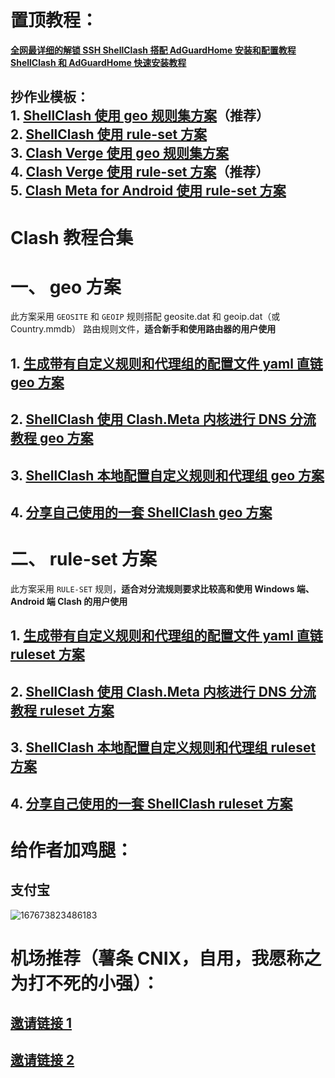 # 置顶教程：
**[全网最详细的解锁 SSH ShellClash 搭配 AdGuardHome 安装和配置教程](https://github.com/DustinWin/clash-tutorials/blob/main/%E6%95%99%E7%A8%8B%E5%90%88%E9%9B%86/%E5%85%A8%E7%BD%91%E6%9C%80%E8%AF%A6%E7%BB%86%E7%9A%84%E8%A7%A3%E9%94%81%20SSH%20ShellClash%20%E6%90%AD%E9%85%8D%20AdGuardHome%20%E5%AE%89%E8%A3%85%E5%92%8C%E9%85%8D%E7%BD%AE%E6%95%99%E7%A8%8B.md)**  
**[ShellClash 和 AdGuardHome 快速安装教程](https://github.com/DustinWin/clash-tutorials/blob/main/%E6%95%99%E7%A8%8B%E5%90%88%E9%9B%86/ShellClash%20%E5%92%8C%20AdGuardHome%20%E5%BF%AB%E9%80%9F%E5%AE%89%E8%A3%85%E6%95%99%E7%A8%8B.md)**  
  
**抄作业模板：**  
**1. [ShellClash 使用 geo 规则集方案](https://github.com/DustinWin/clash-tutorials/blob/main/%E6%95%99%E7%A8%8B%E5%90%88%E9%9B%86/%E6%8A%84%E4%BD%9C%E4%B8%9A%E6%A8%A1%E6%9D%BF/ShellClash%20%E4%BD%BF%E7%94%A8%20geo%20%E8%A7%84%E5%88%99%E9%9B%86%E6%96%B9%E6%A1%88.md)（推荐）**  
**2. [ShellClash 使用 rule-set 方案](https://github.com/DustinWin/clash-tutorials/blob/main/%E6%95%99%E7%A8%8B%E5%90%88%E9%9B%86/%E6%8A%84%E4%BD%9C%E4%B8%9A%E6%A8%A1%E6%9D%BF/ShellClash%20%E4%BD%BF%E7%94%A8%20rule-set%20%E6%96%B9%E6%A1%88.md)**  
**3. [Clash Verge 使用 geo 规则集方案](https://github.com/DustinWin/clash-tutorials/blob/main/%E6%95%99%E7%A8%8B%E5%90%88%E9%9B%86/%E6%8A%84%E4%BD%9C%E4%B8%9A%E6%A8%A1%E6%9D%BF/Clash%20Verge%20%E4%BD%BF%E7%94%A8%20geo%20%E8%A7%84%E5%88%99%E9%9B%86%E6%96%B9%E6%A1%88.md)**  
**4. [Clash Verge 使用 rule-set 方案](https://github.com/DustinWin/clash-tutorials/blob/main/%E6%95%99%E7%A8%8B%E5%90%88%E9%9B%86/%E6%8A%84%E4%BD%9C%E4%B8%9A%E6%A8%A1%E6%9D%BF/Clash%20Verge%20%E4%BD%BF%E7%94%A8%20rule-set%20%E6%96%B9%E6%A1%88.md)（推荐）**  
**5. [Clash Meta for Android 使用 rule-set 方案](https://github.com/DustinWin/clash-tutorials/blob/main/%E6%95%99%E7%A8%8B%E5%90%88%E9%9B%86/%E6%8A%84%E4%BD%9C%E4%B8%9A%E6%A8%A1%E6%9D%BF/Clash%20Meta%20for%20Android%20%E4%BD%BF%E7%94%A8%20rule-set%20%E6%96%B9%E6%A1%88.md)**
---
# Clash 教程合集
# 一、 geo 方案
此方案采用 `GEOSITE` 和 `GEOIP` 规则搭配 geosite.dat 和 geoip.dat（或 Country.mmdb） 路由规则文件，**适合新手和使用路由器的用户使用**
## 1. [生成带有自定义规则和代理组的配置文件 yaml 直链 geo 方案](https://github.com/DustinWin/clash-tutorials/blob/main/%E6%95%99%E7%A8%8B%E5%90%88%E9%9B%86/%E7%94%9F%E6%88%90%E5%B8%A6%E6%9C%89%E8%87%AA%E5%AE%9A%E4%B9%89%E8%A7%84%E5%88%99%E5%92%8C%E4%BB%A3%E7%90%86%E7%BB%84%E7%9A%84%E9%85%8D%E7%BD%AE%E6%96%87%E4%BB%B6%20yaml%20%E7%9B%B4%E9%93%BE%20geo%20%E6%96%B9%E6%A1%88.md)
## 2. [ShellClash 使用 Clash.Meta 内核进行 DNS 分流教程 geo 方案](https://github.com/DustinWin/clash-tutorials/blob/main/%E6%95%99%E7%A8%8B%E5%90%88%E9%9B%86/ShellClash%20%E4%BD%BF%E7%94%A8%20Clash.Meta%20%E5%86%85%E6%A0%B8%E8%BF%9B%E8%A1%8C%20DNS%20%E5%88%86%E6%B5%81%E6%95%99%E7%A8%8B%20geo%20%E6%96%B9%E6%A1%88.md)
## 3. [ShellClash 本地配置自定义规则和代理组 geo 方案](https://github.com/DustinWin/clash-tutorials/blob/main/%E6%95%99%E7%A8%8B%E5%90%88%E9%9B%86/ShellClash%20%E6%9C%AC%E5%9C%B0%E9%85%8D%E7%BD%AE%E8%87%AA%E5%AE%9A%E4%B9%89%E8%A7%84%E5%88%99%E5%92%8C%E4%BB%A3%E7%90%86%E7%BB%84%20geo%20%E6%96%B9%E6%A1%88.md)
## 4. [分享自己使用的一套 ShellClash geo 方案](https://github.com/DustinWin/clash-tutorials/blob/main/%E6%95%99%E7%A8%8B%E5%90%88%E9%9B%86/%E5%88%86%E4%BA%AB%E8%87%AA%E5%B7%B1%E4%BD%BF%E7%94%A8%E7%9A%84%E4%B8%80%E5%A5%97%20ShellClash%20geo%20%E6%96%B9%E6%A1%88.md)
# 二、 rule-set 方案
此方案采用 `RULE-SET` 规则，**适合对分流规则要求比较高和使用 Windows 端、Android 端 Clash 的用户使用**
## 1. [生成带有自定义规则和代理组的配置文件 yaml 直链 ruleset 方案](https://github.com/DustinWin/clash-tutorials/blob/main/%E6%95%99%E7%A8%8B%E5%90%88%E9%9B%86/%E7%94%9F%E6%88%90%E5%B8%A6%E6%9C%89%E8%87%AA%E5%AE%9A%E4%B9%89%E8%A7%84%E5%88%99%E5%92%8C%E4%BB%A3%E7%90%86%E7%BB%84%E7%9A%84%E9%85%8D%E7%BD%AE%E6%96%87%E4%BB%B6%20yaml%20%E7%9B%B4%E9%93%BE%20ruleset%20%E6%96%B9%E6%A1%88.md)
## 2. [ShellClash 使用 Clash.Meta 内核进行 DNS 分流教程 ruleset 方案](https://github.com/DustinWin/clash-tutorials/blob/main/%E6%95%99%E7%A8%8B%E5%90%88%E9%9B%86/ShellClash%20%E4%BD%BF%E7%94%A8%20Clash.Meta%20%E5%86%85%E6%A0%B8%E8%BF%9B%E8%A1%8C%20DNS%20%E5%88%86%E6%B5%81%E6%95%99%E7%A8%8B%20ruleset%20%E6%96%B9%E6%A1%88.md)
## 3. [ShellClash 本地配置自定义规则和代理组 ruleset 方案](https://github.com/DustinWin/clash-tutorials/blob/main/%E6%95%99%E7%A8%8B%E5%90%88%E9%9B%86/ShellClash%20%E6%9C%AC%E5%9C%B0%E9%85%8D%E7%BD%AE%E8%87%AA%E5%AE%9A%E4%B9%89%E8%A7%84%E5%88%99%E5%92%8C%E4%BB%A3%E7%90%86%E7%BB%84%20ruleset%20%E6%96%B9%E6%A1%88.md)
## 4. [分享自己使用的一套 ShellClash ruleset 方案](https://github.com/DustinWin/clash-tutorials/blob/main/%E6%95%99%E7%A8%8B%E5%90%88%E9%9B%86/%E5%88%86%E4%BA%AB%E8%87%AA%E5%B7%B1%E4%BD%BF%E7%94%A8%E7%9A%84%E4%B8%80%E5%A5%97%20ShellClash%20ruleset%20%E6%96%B9%E6%A1%88.md)
# 给作者加鸡腿：
## 支付宝
![167673823486183](https://user-images.githubusercontent.com/45238096/219877760-b385af34-ebbd-438e-a31f-cd2b985047bb.png)
# 机场推荐（薯条 CNIX，自用，我愿称之为打不死的小强）：  
## [邀请链接 1](https://av1.wtf/auth/register?code=nPLT)  
## [邀请链接 2](https://av1.wtf/#/auth/register?code=nPLT)
